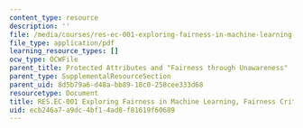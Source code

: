 ```yaml
---
content_type: resource
description: ''
file: /media/courses/res-ec-001-exploring-fairness-in-machine-learning-for-international-development-spring-2020/ecb246a7a9dc4bf14ad8f81619f60689_MITRES_EC001S19_video5.pdf
file_type: application/pdf
learning_resource_types: []
ocw_type: OCWFile
parent_title: Protected Attributes and "Fairness through Unawareness"
parent_type: SupplementalResourceSection
parent_uid: 8d5b79a6-d48a-bb89-18c0-258cee333d68
resourcetype: Document
title: RES.EC-001 Exploring Fairness in Machine Learning, Fairness Criteria
uid: ecb246a7-a9dc-4bf1-4ad8-f81619f60689
---
```

